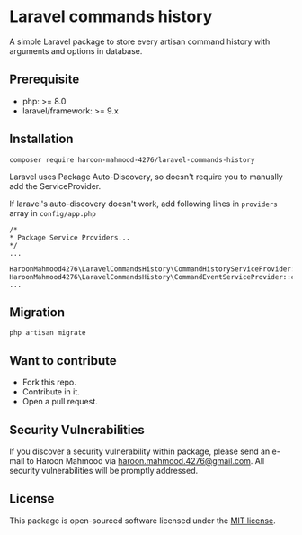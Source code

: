 # Laravel commands history
A simple Laravel package to store every artisan command history with arguments and options in database.

## Prerequisite
- php: >= 8.0
- laravel/framework: >= 9.x

## Installation
```shell
composer require haroon-mahmood-4276/laravel-commands-history
```

Laravel uses Package Auto-Discovery, so doesn't require you to manually add the ServiceProvider.

If laravel's auto-discovery doesn't work, add following lines in ```providers``` array in ```config/app.php```
```shell
/*
* Package Service Providers...
*/
...

HaroonMahmood4276\LaravelCommandsHistory\CommandHistoryServiceProvider::class,
HaroonMahmood4276\LaravelCommandsHistory\CommandEventServiceProvider::class,
...
```

## Migration
```shell
php artisan migrate
```

## Want to contribute
- Fork this repo.
- Contribute in it.
- Open a pull request.

## Security Vulnerabilities
If you discover a security vulnerability within package, please send an e-mail to Haroon Mahmood via haroon.mahmood.4276@gmail.com. All security vulnerabilities will be promptly addressed.

## License
This package is open-sourced software licensed under the [MIT license](https://github.com/haroon-mahmood-4276/laravel-commands-history/blob/v1.0.0/LICENSE).
